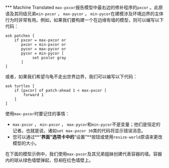 ﻿*** Machine Translated
`max-pxcor`报告模型中最右边的修补程序的`pxcor` 。此原语及其同级兄弟`min-pxcor` ， `max-pycor` ， `min-pycor`在建模涉及环境边界的主体行为时非常有用。例如，如果我们要构建一个在边缘有墙的模型，则可以编写以下代码：



```
ask patches [
	if pxcor = max-pxcor or
	   pxcor = min-pxcor or
	   pycor = max-pycor or
	   pycor = min-pycor [
	   		set pcolor gray
	   ]
]
```


或者，如果我们希望乌龟不走出世界边界，我们可以编写以下代码：



```
ask turtles [
	if [pxcor] of patch-ahead 1 < max-pxcor [
		forward 1
	] 
]
```


使用`max-pxcor`时要记住的事情：

- `max-pxcor` ， `min-pxcor` ， `max-pycor`和`min-pycor`不是变量；他们是恒定的记者。也就是说，诸如`set max-pxcor 30`类的代码将显示错误消息。
- 您可以通过**“**界面”选项卡中的**“设置”**按钮或使用`resize-world`原语来更改模型的大小。


在下面的模型示例中，我们使用`max-pxcor`及其兄弟姐妹创建代表容器的墙。容器内的球从绿色墙壁弹起，但*粘*在红色墙壁上。